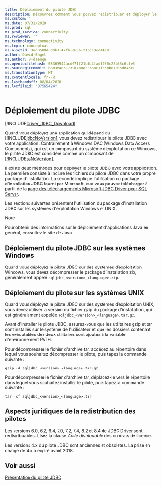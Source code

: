 ```yaml
---
title: Déploiement du pilote JDBC
description: Découvrez comment vous pouvez redistribuer et déployer le pilote JDBC Microsoft pour SQL Server avec votre application, ainsi que les fichiers requis.
ms.custom: ''
ms.date: 07/31/2020
ms.prod: sql
ms.prod_service: connectivity
ms.reviewer: ''
ms.technology: connectivity
ms.topic: conceptual
ms.assetid: 3ad3508d-d9b1-47fb-a63b-21cdc3ed44e0
author: David-Engel
ms.author: v-daenge
ms.openlocfilehash: 08365944acd071f21b3b4fadf950c23b65c6cfe5
ms.sourcegitcommit: b80364e31739d7b08cc388c1f83bb01de5dd45c1
ms.translationtype: HT
ms.contentlocale: fr-FR
ms.lasthandoff: 08/04/2020
ms.locfileid: "87565424"
---
```

# <a name="deploying-the-jdbc-driver"></a>Déploiement du pilote JDBC

[!INCLUDE[Driver_JDBC_Download](../../includes/driver_jdbc_download.md)]

Quand vous déployez une application qui dépend du [!INCLUDE[jdbcNoVersion](../../includes/jdbcnoversion_md.md)], vous devez redistribuer le pilote JDBC avec votre application. Contrairement à Windows DAC (Windows Data Access Components), qui est un composant du système d’exploitation de Windows, le pilote JDBC est considéré comme un composant de [!INCLUDE[ssNoVersion](../../includes/ssnoversion-md.md)].  
  
Il existe deux méthodes pour déployer le pilote JDBC avec votre application. La première consiste à inclure les fichiers du pilote JDBC dans votre propre package d'installation. La seconde implique l’utilisation du package d’installation JDBC fourni par Microsoft, que vous pouvez télécharger à partir de la [page des téléchargements Microsoft JDBC Driver pour SQL Server](download-microsoft-jdbc-driver-for-sql-server.md).  
  
Les sections suivantes présentent l'utilisation du package d'installation JDBC sur les systèmes d'exploitation Windows et UNIX.  
  
> [!NOTE]  
> Pour obtenir des informations sur le déploiement d'applications Java en général, consultez le site de Java.  
  
## <a name="deploying-the-jdbc-driver-on-windows-systems"></a>Déploiement du pilote JDBC sur les systèmes Windows

Quand vous déployez le pilote JDBC sur des systèmes d’exploitation Windows, vous devez décompresser le package d’installation zip, généralement appelé `sqljdbc_<version>_<language>.zip`.

## <a name="deploying-the-driver-on-unix-systems"></a>Déploiement du pilote sur les systèmes UNIX

Quand vous déployez le pilote JDBC sur des systèmes d’exploitation UNIX, vous devez utiliser la version du fichier gzip du package d’installation, qui est généralement appelée `sqljdbc_<version>_<language>.tar.gz`.  
  
Avant d'installer le pilote JDBC, assurez-vous que les utilitaires gzip et tar sont installés sur le système de l'utilisateur et que les dossiers contenant les exécutables des deux utilitaires sont ajoutés à la variable d'environnement PATH.  
  
Pour décompresser le fichier d'archive tar, accédez au répertoire dans lequel vous souhaitez décompresser le pilote, puis tapez la commande suivante :  
  
`gzip -d sqljdbc_<version>_<language>.tar.gz`  
  
Pour décompresser le fichier d'archive tar, déplacez-le vers le répertoire dans lequel vous souhaitez installer le pilote, puis tapez la commande suivante :  
  
`tar -xf sqljdbc_<version>_<language>.tar`  

## <a name="legalities-of-driver-redistribution"></a>Aspects juridiques de la redistribution des pilotes

Les versions 6.0, 6.2, 6.4, 7.0, 7.2, 7.4, 8.2 et 8.4 de JDBC Driver sont redistribuables. Lisez la clause _Code distribuable_ des contrats de licence.

Les versions 4.x du pilote JDBC sont anciennes et obsolètes. La prise en charge de 4.x a expiré avant 2018.

## <a name="see-also"></a>Voir aussi

[Présentation du pilote JDBC](overview-of-the-jdbc-driver.md)  

